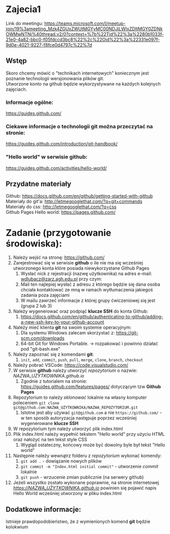 # Zajecia1

Link do meetingu:
https://teams.microsoft.com/l/meetup-join/19%3ameeting_Mzk4ZGUxZWUtMGYyMC00NDJiLWIxZDItMGY0ZDNkOWMwNTNj%40thread.v2/0?context=%7b%22Tid%22%3a%2280b1033f-21e0-4a82-bbc0-f05fdccd3bc8%22%2c%22Oid%22%3a%22331e097f-9d0e-4021-9227-f8fce0d4797c%22%7d

## Wstęp
Skoro chcemy mówić o "technikach internetowych" koniecznym jest poznanie technologii wersjonowania plików git.<br/>
Utworzone konto na github będzie wykorzystywane na każdych kolejnych zajęciach.

### Informacje ogólne:
https://guides.github.com/

### Ciekawe informacje o technologii git można przeczytać na stronie:
https://guides.github.com/introduction/git-handbook/

### "Hello world" w serwisie github:
https://guides.github.com/activities/hello-world/

## Przydatne materiały

Github: https://docs.github.com/en/github/getting-started-with-github<br/>
Materiały do git'a: http://letmegooglethat.com/?q=git+commands<br/>
Materiały do css: http://letmegooglethat.com/?q=css<br/>
Github Pages Hello world: https://pages.github.com/<br/>

# Zadanie (przygotowanie środowiska):

1. Należy wejść na stronę: https://github.com/
2. Zarejestrować się w serwisie **github** o ile nie ma się wcześniej utworzonego konta które posiada niewykorzystane Github Pages
    1. Wysłać nick z rejestracji (nazwę użytkownika) na adres e-mail: wdlubacz@zarz.agh.edu.pl przy czym: 
    2. Mail ten najlepiej wysłać z adresu z którego będzie się dana osoba chciała kontaktować ze mną w ramach wytłumaczenia jakiegoś zadania poza zajęciami
    3. W mailu zawrzeć informacje z której grupy ćwiczeniowej się jest (grupa 2 lub 3)
3. Należy wygenerować oraz podpiąć **klucze SSH** do konta Github:
    1. https://docs.github.com/en/github/authenticating-to-github/adding-a-new-ssh-key-to-your-github-account
5. Należy mieć klienta **git** na swoim systemie operacyjnym:
    1. Dla systemu Windows zalecam skorzystać z: https://git-scm.com/downloads
    2. 64-bit Git for Windows Portable. -> rozpakować i powinno działać pod "git-bash.exe"
6. Należy zapoznać się z komendami **git**:
    1. `init`, `add`, `commit`, `push`, `pull`, `merge`, `clone`, `branch`, `checkout`
7. Należy pobrać VSCode: https://code.visualstudio.com/
8. W serwisie **github** należy utworzyć *repozytorium* o nazwie: *NAZWA_UŻYTKOWNIKA.github.io*
    1. Zgodnie z tutorialem na stronie: https://guides.github.com/features/pages/ dotyczącym tzw **Github Pages**
9. Repozytorium to należy *sklonować* lokalnie na własny komputer poleceniem `git clone git@github.com:NAZWA_UŻYTKOWNIKA/NAZWA_REPOZYTORIUM.git`
    1. Istotne jest aby używać `git@github.com` a nie `https://github.com/` - w ten sposób autoryzacja następuje poprzez wcześniej wygenerowane **klucze SSH**
10. W repozytorium tym należy utworzyć plik index.html
11. Plik index.html należy wypełnić tekstem "Hello world" przy użyciu HTML oraz nałożyć na ten tekst style CSS
    1. Wygląd ostateczny, końcowy może być dowolny byle był tekst "Hello world"
12. Następnie należy wewnątrz folderu z *repozytorium* wykonać komendy:
    1. `git add .` - dowiązanie nowych plików
    2. `git commit -m "Index.html initial commit"` - utworzenie *commit* lokalnie
    3. `git push` - wrzucenie zmian publicznie (na serwery github)
13. Jeżeli wszystko zostało wykonane poprawnie, na stronie internetowej *https://NAZWA_UŻYTKOWNIKA.github.io* powinien się pojawić napis Hello World wcześniej utworzony w pliku index.html

## Dodatkowe informacje:

Istnieje prawdopodobieństwo, że z wymienionych komend **git** będzie kolokwium
